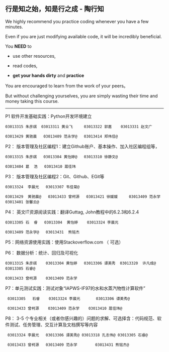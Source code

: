 
##  行是知之始，知是行之成    - 陶行知 

We highly recommend you practice coding whenever you have a few minutes.

Even if you are just modifying available code, it will be incredibly beneficial.

You **NEED** to

* use other resources,

* read codes,

*  **get your hands dirty** and **practice**

You are encouraged to learn from the work of your peers。

But without challenging yourselves, you are simply wasting their time and money taking this course.

***

P1 软件开发基础实践：Python开发环境建立

    03013315 朱彦祺  03013311 黄业飞     03013322 郭嘉    03013331 赵文广

    03013429 黄驰晨   03013409 范永学@   03013414 郑伟佳@

P2： 版本管理及社区编程1：建立Github账户、基本操作、加入社区编程组等，

    03013315 朱彦祺   03013304 黄怡婷@   03013310 徐静文@

    03013404 葛  浩   03013410 扈佳玮

P3： 版本管理及社区编程2：Git、Github、EGit等

    03013324  李晨光   03013307 韦佳菊@

    03013429  黄驰晨@   03013433 曾柯源   03013421 徐媛媛     03013409 范永学    03013401 张馨云@

P4： 英文IT资源阅读实践：翻译Guttag, John教程中的6.2.3和6.2.4 

    03013305 石  睿   03013304  黄怡婷    03013324 李晨光

    03013409 范永学@   03013431  熊铭杰

P5：网络资源使用实践：使用Stackoverflow.com （ 可选） 

P6： 数据分析：统计、回归及可视化

	03013315 朱彦祺    03013304 黄怡婷   03013306 谭美秀  03013320  许凡成@  03013305 石睿@
    
    03013433 曾柯源    03013409 范永学 

P7：单元测试实践：测试对象“IAPWS-IF97的水和水蒸汽物性计算软件”

	 03013305   石睿    03013324 李晨光       03013306 谭美秀@
	 
	 03013433 曾柯源    03013409 范永学    03013410 扈佳玮@

P8： 3-5 个专业相关（或者你感兴趣的）问题的求解、可选择含：代码规范、软件测试、任务管理、交互计算及文档撰写等内容

     03013324 李晨光   03013306 谭美秀@ 03013318 孔志伟@ 03013305 石睿@
     
     03013433 曾柯源   03013409 范永学        03013431 熊铭杰@
